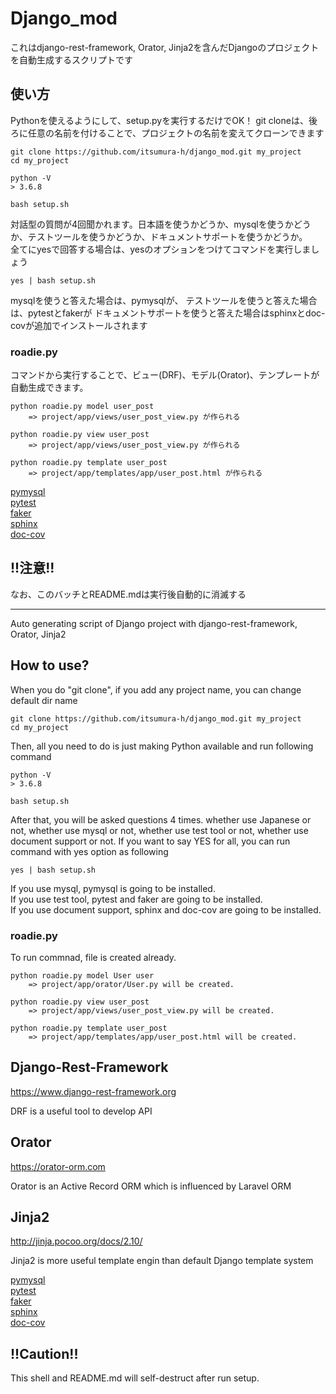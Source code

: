 Django_mod
===

これはdjango-rest-framework, Orator, Jinja2を含んだDjangoのプロジェクトを自動生成するスクリプトです

## 使い方
Pythonを使えるようにして、setup.pyを実行するだけでOK！
git cloneは、後ろに任意の名前を付けることで、プロジェクトの名前を変えてクローンできます
```
git clone https://github.com/itsumura-h/django_mod.git my_project
cd my_project

python -V
> 3.6.8

bash setup.sh
```

対話型の質問が4回聞かれます。日本語を使うかどうか、mysqlを使うかどうか、テストツールを使うかどうか、ドキュメントサポートを使うかどうか。  
全てにyesで回答する場合は、yesのオプションをつけてコマンドを実行しましょう

```
yes | bash setup.sh
```

mysqlを使うと答えた場合は、pymysqlが、
テストツールを使うと答えた場合は、pytestとfakerが
ドキュメントサポートを使うと答えた場合はsphinxとdoc-covが追加でインストールされます

### roadie.py
コマンドから実行することで、ビュー(DRF)、モデル(Orator)、テンプレートが自動生成できます。

```
python roadie.py model user_post
    => project/app/views/user_post_view.py が作られる
```
```
python roadie.py view user_post
    => project/app/views/user_post_view.py が作られる
```
```
python roadie.py template user_post
    => project/app/templates/app/user_post.html が作られる
```

[pymysql](https://github.com/PyMySQL/PyMySQL)  
[pytest](https://docs.pytest.org/en/latest/)  
[faker](https://github.com/joke2k/faker)  
[sphinx](http://www.sphinx-doc.org/ja/stable/index.html)  
[doc-cov](http://cocodrips.hateblo.jp/entry/2019/02/06/234630)

## !!注意!!
なお、このバッチとREADME.mdは実行後自動的に消滅する

---

Auto generating script of Django project with django-rest-framework, Orator, Jinja2

## How to use?
When you do "git clone", if you add any project name, you can change default dir name
```
git clone https://github.com/itsumura-h/django_mod.git my_project
cd my_project
```

Then, all you need to do is just making Python available and run following command
```
python -V
> 3.6.8

bash setup.sh
```

After that, you will be asked questions 4 times. whether use Japanese or not, whether use mysql or not, whether use test tool or not, whether use document support or not.
If you want to say YES for all, you can run command with yes option as following

```
yes | bash setup.sh
```
If you use mysql, pymysql is going to be installed.  
If you use test tool, pytest and faker are going to be installed.  
If you use document support, sphinx and doc-cov are going to be installed.

### roadie.py
To run commnad, file is created already.

```
python roadie.py model User user
    => project/app/orator/User.py will be created.
```
```
python roadie.py view user_post
    => project/app/views/user_post_view.py will be created.
```
```
python roadie.py template user_post
    => project/app/templates/app/user_post.html will be created.
```

## Django-Rest-Framework
https://www.django-rest-framework.org

DRF is a useful tool to develop API

## Orator
https://orator-orm.com

Orator is an Active Record ORM which is influenced by Laravel ORM

## Jinja2
http://jinja.pocoo.org/docs/2.10/

Jinja2 is more useful template engin than default Django template system

[pymysql](https://github.com/PyMySQL/PyMySQL)  
[pytest](https://docs.pytest.org/en/latest/)  
[faker](https://github.com/joke2k/faker)  
[sphinx](http://www.sphinx-doc.org/en/stable/index.html)  
[doc-cov](https://pypi.org/project/doc-cov/)

## !!Caution!!
This shell and README.md will self-destruct after run setup.
